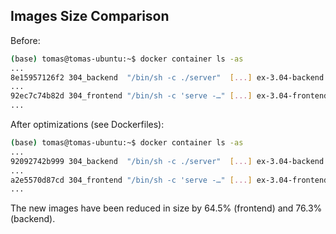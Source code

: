 ## Images Size Comparison

Before:

```bash
(base) tomas@tomas-ubuntu:~$ docker container ls -as
...
8e15957126f2 304_backend  "/bin/sh -c ./server"  [...] ex-3.04-backend    0B (virtual 1.08GB)
...
92ec7c74b82d 304_frontend "/bin/sh -c 'serve -…" [...] ex-3.04-frontend   46B (virtual 1.4GB)
...
```

After optimizations (see Dockerfiles):

```bash
(base) tomas@tomas-ubuntu:~$ docker container ls -as
...
92092742b999 304_backend  "/bin/sh -c ./server"  [...] ex-3.04-backend    0B (virtual 256MB)
...
a2e5570d87cd 304_frontend "/bin/sh -c 'serve -…" [...] ex-3.04-frontend   46B (virtual 497MB)
...
```

The new images have been reduced in size by 64.5% (frontend) and 76.3% (backend).